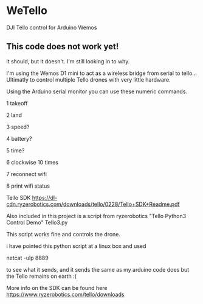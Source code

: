 # WeTello
DJI Tello control for Arduino Wemos

## This code does not work yet!
it should, but it doesn't. I'm still looking in to why.

I'm using the Wemos D1 mini to act as a wireless bridge from serial to tello...
Ultimatly to control multiple Tello drones with very little hardware.

Using the Arduino serial monitor you can use these numeric commands.

1 takeoff

2 land

3 speed?

4 battery?

5 time?

6 clockwise 10 times

7 reconnect wifi

8 print wifi status


Tello SDK https://dl-cdn.ryzerobotics.com/downloads/tello/0228/Tello+SDK+Readme.pdf

Also included in this project is a script from ryzerobotics "Tello Python3 Control Demo" Tello3.py

This script works fine and controls the drone.

i have pointed this python script at a linux box and used 

 netcat -ulp 8889
 
to see what it sends, and it sends the same as my arduino code does but the Tello remains on earth :(

More info on the SDK can be found here https://www.ryzerobotics.com/tello/downloads
